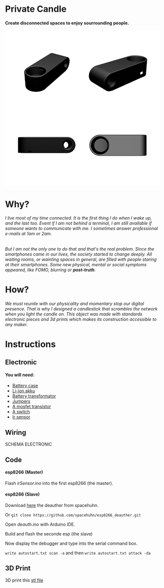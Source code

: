 # Private Candle 

#### Create disconnected spaces to enjoy sourrounding people. 

![GitHub Logo](/img/PlancheRendu2.png)

# Why? 
###### I live most of my time connected. It is the first thing I do when I wake up, and the last too. Event if I am not behind a terminal, I am still available if someone wants to communicate with me. I sometimes answer professional e-mails at 1am or 2am. 
###### But I am not the only one to do that and that's the real problem. Since the smartphones came in our lives, the society started to change deeply. All waiting rooms, or wainting spaces in general, are filled with people staring at their smartphones. Some new physical, mental or social symptoms appeared, like *FOMO*, *blurring* or **post-truth**. 

# How?
###### We must reunite with our physicality and momentary stop our digital presence. That is why I designed a candlestick that scrambles the network when you light the candle on. This object was made with standards electronic pieces and 3d prints which makes its construction accessible to any maker. 

# Instructions
## Electronic
#### You will need: 
* [Battery case ](https://www.bastelgarage.ch/solar-lipo/18650-batteriefach-batteriehalter-mit-anschlusskabel)
* [Li-ion akku](https://www.bastelgarage.ch/solar-lipo/14500-3-7v-li-ion-akku-750mah-icr14500)
* [Battery transformator](https://www.bastelgarage.ch/solar-lipo/sparkfun-lipo-battery-manager-battery-babysitter)
* [Jumpers](https://www.bastelgarage.ch/kabel-litzen/kabel-leitungen/flachkabel-idc-fc-regenbogen-40p-28awg)
* [A mosfet transistor](https://www.play-zone.ch/en/sparkfun-mosfet-power-control-kit.html)
* [A switch](https://www.bastelgarage.ch/schiebeschalter-dpdt-ein-ein-6-polig?search=switch)
* [Ir sensor](https://www.bastelgarage.ch/ir-infrarot-flammensensor?search=ir%20sensor)

## Wiring

SCHEMA ELECTRONIC

## Code 
#### esp8266 (Master)
Flash *irSensor.ino* into the first esp8266 (the master). 

#### esp8266 (Slave)

  Download [here](https://github.com/spacehuhn/esp8266_deauther) the deauther from spacehuhn. 

  Or
  `git clone https://github.com/spacehuhn/esp8266_deauther.git`
  
  Open *deauth.ino* with Arduino IDE. 

  Build and flash the seconde esp (the slave)

  Now display the debugger and type into the serial command box. 

  `write autostart.txt scan -a`
  and then
  `write autostart.txt attack -da`

## 3D Print

3D print this [stl file](https://www.thingiverse.com/thing:4112161)

